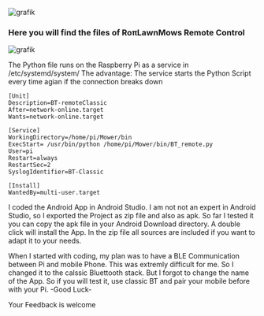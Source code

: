 ![grafik](https://github.com/user-attachments/assets/9b70d9d1-bb97-4374-85b8-d3fc186df280)

### Here you will find the files of RoπLawnMows Remote Control
![grafik](https://github.com/user-attachments/assets/ac51a8ec-d32c-4444-866c-bd615d00e137)

The Python file runs on the Raspberry Pi as a service in /etc/systemd/system/ 
The advantage: The service starts the Python Script every time agian if the connection breaks down
```
[Unit]
Description=BT-remoteClassic
After=network-online.target
Wants=network-online.target

[Service]
WorkingDirectory=/home/pi/Mower/bin
ExecStart= /usr/bin/python /home/pi/Mower/bin/BT_remote.py
User=pi
Restart=always
RestartSec=2
SyslogIdentifier=BT-Classic

[Install]
WantedBy=multi-user.target
```

I coded the Android App in Android Studio. I am not not an expert in Android Studio, so I exported the Project as
zip file and also as apk. So far I tested it you can copy the apk file in your Android Download directory.
A double click will install the App. In the zip file all sources are included if you want to adapt it to your needs.

When I started with coding, my plan was to have a BLE Communication between Pi and mobile Phone. This was extremly 
difficult for me. So I changed it to the calssic Bluettooth stack. But I forgot to change the name of the App.
So if you will test it, use classic BT and pair your mobile before with your Pi.
-Good Luck- 

Your Feedback is welcome
